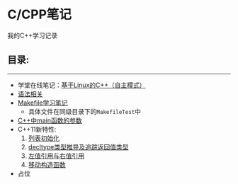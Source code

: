 # C/CPP笔记

我的C++学习记录

## 目录:

---

- 学堂在线笔记：[基于Linux的C++（自主模式）](学堂在线/README.md)
- [语法相关](语法相关.md)
- [Makefile学习笔记](Makefile学习笔记.md)  
  - 具体文件在同级目录下的`MakefileTest`中
- [C++中main函数的参数](C++中main函数的参数.md)
- C++11新特性:
  1. [列表初始化](CPP11新特性/列表初始化.md)
  2. [decltype类型推导及追踪返回值类型](CPP11新特性/decltype类型推导及追踪返回值类型.md)
  3. [左值引用与右值引用](CPP11新特性/左值引用与右值引用.md)
  4. [移动构造函数](CPP11新特性/移动构造函数.md)
- 占位


